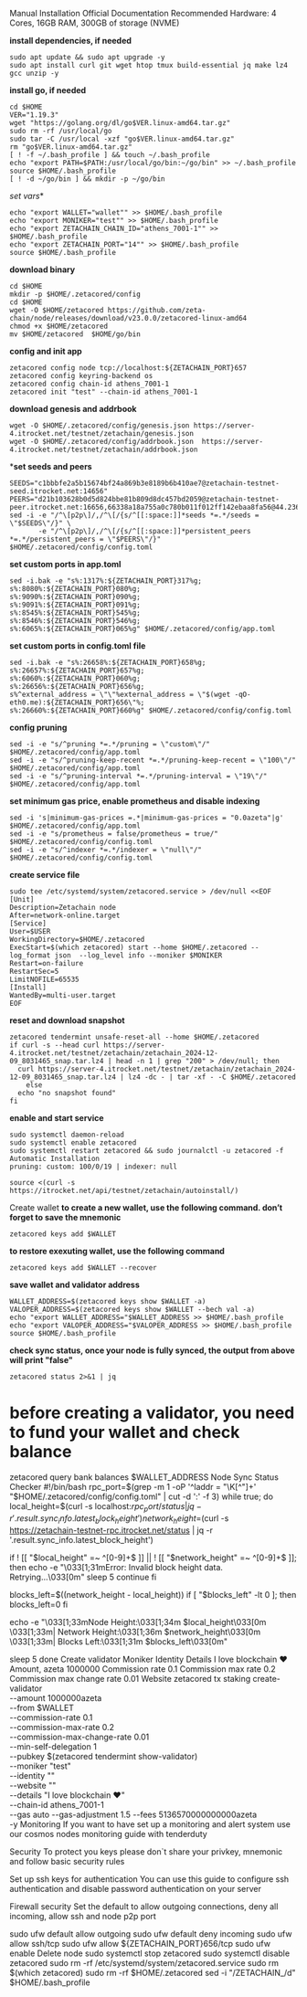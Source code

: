 Manual Installation
Official Documentation
Recommended Hardware: 4 Cores, 16GB RAM, 300GB of storage (NVME)

**install dependencies, if needed**
```
sudo apt update && sudo apt upgrade -y
sudo apt install curl git wget htop tmux build-essential jq make lz4 gcc unzip -y
```


**install go, if needed**
```
cd $HOME
VER="1.19.3"
wget "https://golang.org/dl/go$VER.linux-amd64.tar.gz"
sudo rm -rf /usr/local/go
sudo tar -C /usr/local -xzf "go$VER.linux-amd64.tar.gz"
rm "go$VER.linux-amd64.tar.gz"
[ ! -f ~/.bash_profile ] && touch ~/.bash_profile
echo "export PATH=$PATH:/usr/local/go/bin:~/go/bin" >> ~/.bash_profile
source $HOME/.bash_profile
[ ! -d ~/go/bin ] && mkdir -p ~/go/bin
```

*set vars**
```
echo "export WALLET="wallet"" >> $HOME/.bash_profile
echo "export MONIKER="test"" >> $HOME/.bash_profile
echo "export ZETACHAIN_CHAIN_ID="athens_7001-1"" >> $HOME/.bash_profile
echo "export ZETACHAIN_PORT="14"" >> $HOME/.bash_profile
source $HOME/.bash_profile
```

**download binary**
```
cd $HOME
mkdir -p $HOME/.zetacored/config
cd $HOME
wget -O $HOME/zetacored https://github.com/zeta-chain/node/releases/download/v23.0.0/zetacored-linux-amd64
chmod +x $HOME/zetacored 
mv $HOME/zetacored  $HOME/go/bin
```

**config and init app**
```
zetacored config node tcp://localhost:${ZETACHAIN_PORT}657
zetacored config keyring-backend os
zetacored config chain-id athens_7001-1
zetacored init "test" --chain-id athens_7001-1
```

**download genesis and addrbook**
```
wget -O $HOME/.zetacored/config/genesis.json https://server-4.itrocket.net/testnet/zetachain/genesis.json
wget -O $HOME/.zetacored/config/addrbook.json  https://server-4.itrocket.net/testnet/zetachain/addrbook.json
```

***set seeds and peers**
```
SEEDS="c1bbbfe2a5b15674bf24a869b3e8189b6b410ae7@zetachain-testnet-seed.itrocket.net:14656"
PEERS="d21b103628b0d5d824bbe81b809d8dc457bd2059@zetachain-testnet-peer.itrocket.net:16656,66338a18a755a0c780b011f012ff142ebaa8fa56@44.236.174.26:26656,e3fea0450f9d23ad7b64d41aab882a82a0b71d6b@150.136.176.81:26656,e3a9810a22a12c04ef1663f8747274e4ef1bdf58@51.159.145.74:26656,c1355344beed2224ff1377dd102e6f847cce2cb6@34.253.137.241:26656,1ef4e7193a9d42a8f3e5195f7a21e925bc50ff55@57.129.28.218:26656,a6090cdf3ff4bdc428ba89c4f622ec1b3490e338@18.143.71.236:26656,2352e5f3bad70d13ebae1876966d6a10c219e819@95.216.244.70:26656,7b1e4c6dbdeb65fbaafd5fe415679d252bdae2f9@141.94.214.137:26656,3dba050e7733ac755386015a0aa7adafe99120c7@135.181.136.250:16656,57693a9bce3ffb5d6023a161ac9f744ac09a2329@162.19.240.28:26656"
sed -i -e "/^\[p2p\]/,/^\[/{s/^[[:space:]]*seeds *=.*/seeds = \"$SEEDS\"/}" \
       -e "/^\[p2p\]/,/^\[/{s/^[[:space:]]*persistent_peers *=.*/persistent_peers = \"$PEERS\"/}" $HOME/.zetacored/config/config.toml
```

**set custom ports in app.toml**
```
sed -i.bak -e "s%:1317%:${ZETACHAIN_PORT}317%g;
s%:8080%:${ZETACHAIN_PORT}080%g;
s%:9090%:${ZETACHAIN_PORT}090%g;
s%:9091%:${ZETACHAIN_PORT}091%g;
s%:8545%:${ZETACHAIN_PORT}545%g;
s%:8546%:${ZETACHAIN_PORT}546%g;
s%:6065%:${ZETACHAIN_PORT}065%g" $HOME/.zetacored/config/app.toml
```

**set custom ports in config.toml file**
```
sed -i.bak -e "s%:26658%:${ZETACHAIN_PORT}658%g;
s%:26657%:${ZETACHAIN_PORT}657%g;
s%:6060%:${ZETACHAIN_PORT}060%g;
s%:26656%:${ZETACHAIN_PORT}656%g;
s%^external_address = \"\"%external_address = \"$(wget -qO- eth0.me):${ZETACHAIN_PORT}656\"%;
s%:26660%:${ZETACHAIN_PORT}660%g" $HOME/.zetacored/config/config.toml
```

**config pruning**
```
sed -i -e "s/^pruning *=.*/pruning = \"custom\"/" $HOME/.zetacored/config/app.toml 
sed -i -e "s/^pruning-keep-recent *=.*/pruning-keep-recent = \"100\"/" $HOME/.zetacored/config/app.toml
sed -i -e "s/^pruning-interval *=.*/pruning-interval = \"19\"/" $HOME/.zetacored/config/app.toml
```

**set minimum gas price, enable prometheus and disable indexing**
```
sed -i 's|minimum-gas-prices =.*|minimum-gas-prices = "0.0azeta"|g' $HOME/.zetacored/config/app.toml
sed -i -e "s/prometheus = false/prometheus = true/" $HOME/.zetacored/config/config.toml
sed -i -e "s/^indexer *=.*/indexer = \"null\"/" $HOME/.zetacored/config/config.toml
```

**create service file**
```
sudo tee /etc/systemd/system/zetacored.service > /dev/null <<EOF
[Unit]
Description=Zetachain node
After=network-online.target
[Service]
User=$USER
WorkingDirectory=$HOME/.zetacored
ExecStart=$(which zetacored) start --home $HOME/.zetacored --log_format json  --log_level info --moniker $MONIKER
Restart=on-failure
RestartSec=5
LimitNOFILE=65535
[Install]
WantedBy=multi-user.target
EOF
```

**reset and download snapshot**
```
zetacored tendermint unsafe-reset-all --home $HOME/.zetacored
if curl -s --head curl https://server-4.itrocket.net/testnet/zetachain/zetachain_2024-12-09_8031465_snap.tar.lz4 | head -n 1 | grep "200" > /dev/null; then
  curl https://server-4.itrocket.net/testnet/zetachain/zetachain_2024-12-09_8031465_snap.tar.lz4 | lz4 -dc - | tar -xf - -C $HOME/.zetacored
    else
  echo "no snapshot found"
fi
```

**enable and start service**
```
sudo systemctl daemon-reload
sudo systemctl enable zetacored
sudo systemctl restart zetacored && sudo journalctl -u zetacored -f
Automatic Installation
pruning: custom: 100/0/19 | indexer: null

source <(curl -s https://itrocket.net/api/testnet/zetachain/autoinstall/)
```

Create wallet
**to create a new wallet, use the following command. don’t forget to save the mnemonic**
```
zetacored keys add $WALLET
```

**to restore exexuting wallet, use the following command**
```
zetacored keys add $WALLET --recover
```

**save wallet and validator address**
```
WALLET_ADDRESS=$(zetacored keys show $WALLET -a)
VALOPER_ADDRESS=$(zetacored keys show $WALLET --bech val -a)
echo "export WALLET_ADDRESS="$WALLET_ADDRESS >> $HOME/.bash_profile
echo "export VALOPER_ADDRESS="$VALOPER_ADDRESS >> $HOME/.bash_profile
source $HOME/.bash_profile
```

**check sync status, once your node is fully synced, the output from above will print "false"**
```
zetacored status 2>&1 | jq 
```

# before creating a validator, you need to fund your wallet and check balance
zetacored query bank balances $WALLET_ADDRESS 
Node Sync Status Checker
#!/bin/bash
rpc_port=$(grep -m 1 -oP '^laddr = "\K[^"]+' "$HOME/.zetacored/config/config.toml" | cut -d ':' -f 3)
while true; do
  local_height=$(curl -s localhost:$rpc_port/status | jq -r '.result.sync_info.latest_block_height')
  network_height=$(curl -s https://zetachain-testnet-rpc.itrocket.net/status | jq -r '.result.sync_info.latest_block_height')

  if ! [[ "$local_height" =~ ^[0-9]+$ ]] || ! [[ "$network_height" =~ ^[0-9]+$ ]]; then
    echo -e "\033[1;31mError: Invalid block height data. Retrying...\033[0m"
    sleep 5
    continue
  fi

  blocks_left=$((network_height - local_height))
  if [ "$blocks_left" -lt 0 ]; then
    blocks_left=0
  fi

  echo -e "\033[1;33mNode Height:\033[1;34m $local_height\033[0m \033[1;33m| Network Height:\033[1;36m $network_height\033[0m \033[1;33m| Blocks Left:\033[1;31m $blocks_left\033[0m"

  sleep 5
done
Create validator
Moniker
Identity
Details
I love blockchain ❤️
Amount, azeta
1000000
Commission rate
0.1
Commission max rate
0.2
Commission max change rate
0.01
Website
zetacored tx staking create-validator \
--amount 1000000azeta \
--from $WALLET \
--commission-rate 0.1 \
--commission-max-rate 0.2 \
--commission-max-change-rate 0.01 \
--min-self-delegation 1 \
--pubkey $(zetacored tendermint show-validator) \
--moniker "test" \
--identity "" \
--website "" \
--details "I love blockchain ❤️" \
--chain-id athens_7001-1 \
--gas auto --gas-adjustment 1.5 --fees 5136570000000000azeta \
-y
Monitoring
If you want to have set up a monitoring and alert system use our cosmos nodes monitoring guide with tenderduty

Security
To protect you keys please don`t share your privkey, mnemonic and follow basic security rules

Set up ssh keys for authentication
You can use this guide to configure ssh authentication and disable password authentication on your server

Firewall security
Set the default to allow outgoing connections, deny all incoming, allow ssh and node p2p port

sudo ufw default allow outgoing 
sudo ufw default deny incoming 
sudo ufw allow ssh/tcp 
sudo ufw allow ${ZETACHAIN_PORT}656/tcp
sudo ufw enable
Delete node
sudo systemctl stop zetacored
sudo systemctl disable zetacored
sudo rm -rf /etc/systemd/system/zetacored.service
sudo rm $(which zetacored)
sudo rm -rf $HOME/.zetacored
sed -i "/ZETACHAIN_/d" $HOME/.bash_profile

